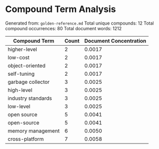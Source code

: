 # Compound Term Analysis

Generated from: `golden-reference.md`
Total unique compounds: 12
Total compound occurrences: 80
Total document words: 1212

| Compound Term | Count | Document Concentration |
|---------------|-------|------------------------|
| higher-level | 2 | 0.0017 |
| low-cost | 2 | 0.0017 |
| object-oriented | 2 | 0.0017 |
| self-tuning | 2 | 0.0017 |
| garbage collector | 3 | 0.0025 |
| high-level | 3 | 0.0025 |
| industry standards | 3 | 0.0025 |
| low-level | 3 | 0.0025 |
| open source | 5 | 0.0041 |
| open-source | 5 | 0.0041 |
| memory management | 6 | 0.0050 |
| cross-platform | 7 | 0.0058 |
